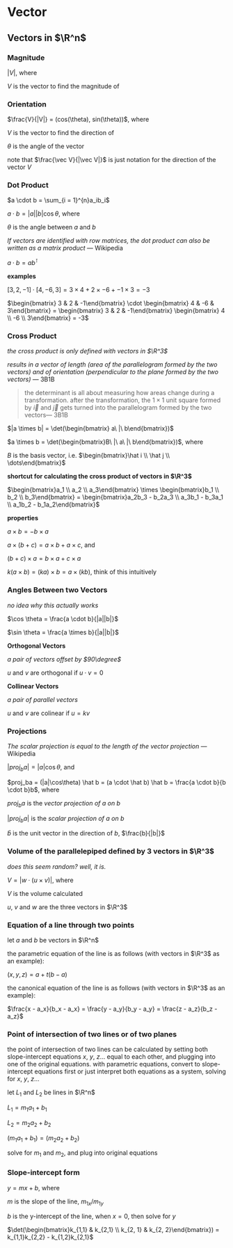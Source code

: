 # Vector

## Vectors in $\R^n$

### Magnitude

$|V|$, where

$V$ is the vector to find the magnitude of

### Orientation

$\frac{V}{|V|} = (cos(\theta), sin(\theta))$, where

$V$ is the vector to find the direction of

$\theta$ is the angle of the vector

note that $\frac{\vec V}{|\vec V|}$ is just notation for the direction of the vector $V$

### Dot Product

$a \cdot b = \sum_{i = 1}^{n}a_ib_i$

$a \cdot b = |a||b|\cos \theta$, where

$\theta$ is the angle between $a$ and $b$

*If vectors are identified with row matrices, the dot product can also be written as a matrix product* — Wikipedia

$a \cdot b = ab^\intercal$

**examples**

$[3, 2, -1] \cdot [4, -6, 3] = 3 \times 4 + 2 \times -6 + -1 \times 3 = -3$

$\begin{bmatrix} 3 & 2 & -1\end{bmatrix} \cdot \begin{bmatrix} 4 & -6 & 3\end{bmatrix} = \begin{bmatrix} 3 & 2 & -1\end{bmatrix} \begin{bmatrix} 4 \\ -6 \\ 3\end{bmatrix} = -3$

### Cross Product

*the cross product is only defined with vectors in $\R^3$*

*results in a vector of length (area of the parallelogram formed by the two vectors) and of orientation (perpendicular to the plane formed by the two vectors)* — 3B1B

> the determinant is all about measuring how areas change during a transformation. after the transformation, the $1 \times 1$ unit square formed by $\vec i$ and $\vec j$ gets turned into the parallelogram formed by the two vectors— 3B1B
> 

$|a \times b| = \det(\begin{bmatrix} a\ |\ b\end{bmatrix})$

$a \times b = \det(\begin{bmatrix}B\ |\  a\ |\ b\end{bmatrix})$, where

$B$ is the basis vector, i.e. $\begin{bmatrix}\hat i \\ \hat j  \\ \dots\end{bmatrix}$

**shortcut for calculating the cross product of vectors in $\R^3$**

$\begin{bmatrix}a_1 \\ a_2 \\ a_3\end{bmatrix} \times \begin{bmatrix}b_1 \\ b_2 \\ b_3\end{bmatrix} = \begin{bmatrix}a_2b_3 - b_2a_3 \\ a_3b_1 - b_3a_1 \\ a_1b_2 - b_1a_2\end{bmatrix}$

**properties**

$a \times b = -b \times a$

$a \times (b + c) = a \times b + a \times c$, and

$(b + c) \times a = b \times a + c \times a$

$k(a \times b) = (ka) \times b = a \times (kb)$, think of this intuitively

### Angles Between two Vectors

*no idea why this actually works*

$\cos \theta = \frac{a \cdot b}{|a||b|}$

$\sin \theta = \frac{a \times b}{|a||b|}$

**Orthogonal Vectors**

*a pair of vectors offset by $90\degree$*

$u$ and $v$ are orthogonal if $u \cdot v = 0$

**Collinear Vectors**

*a pair of parallel vectors*

$u$ and $v$ are colinear if $u = kv$

### Projections

*The scalar projection is equal to the length of the vector projection* — Wikipedia

$|proj_ba| = |a|\cos\theta$, and

$proj_ba = (|a|\cos\theta) \hat b = (a \cdot \hat b) \hat b =   \frac{a \cdot b}{b \cdot b}b$, where

$proj_ba$ is the *vector projection of $a$ on $b$*

$|proj_ba|$ is the *scalar projection of $a$ on $b$*

$\hat b$ is the unit vector in the direction of $b$, $\frac{b}{|b|}$

### Volume of the parallelepiped defined by 3 vectors in  $\R^3$

*does this seem random? well, it is.*

$V = |w \cdot (u \times v)|$, where

$V$ is the volume calculated

$u$, $v$ and $w$ are the three vectors in $\R^3$

### Equation of a line through two points

let $a$ and $b$ be vectors in $\R^n$

the parametric equation of the line is as follows (with vectors in $\R^3$ as an example):

$(x, y, z) = a + t(b - a)$

the canonical equation of the line is as follows (with vectors in $\R^3$ as an example):

$\frac{x - a_x}{b_x - a_x} = \frac{y - a_y}{b_y - a_y} = \frac{z - a_z}{b_z - a_z}$

### Point of intersection of two lines or of two planes

the point of intersection of two lines can be calculated by setting both slope-intercept equations $x$, $y$, $z$... equal to each other, and plugging into one of the original equations. with parametric equations, convert to slope-intercept equations first or just interpret both equations as a system, solving for $x$, $y$, $z$...

let $L_1$ and $L_2$ be lines in $\R^n$

$L_1 = m_1a_1 + b_1$

$L_2 = m_2a_2 + b_2$

$(m_1a_1 + b_1) = (m_2a_2 + b_2)$

solve for $m_1$ and $m_2$, and plug into original equations

### Slope-intercept form

$y = mx + b$, where

$m$ is the slope of the line, $m_{1x} / m_{1y}$

$b$ is the y-intercept of the line, when $x = 0$, then solve for $y$

$\det(\begin{bmatrix}k_{1,1} & k_{2,1} \\ k_{2, 1} & k_{2, 2}\end{bmatrix}) = k_{1,1}k_{2,2} - k_{1,2}k_{2,1}$